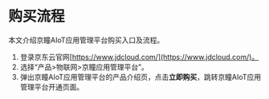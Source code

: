 # 购买流程

本文介绍京瞳AIoT应用管理平台购买入口及流程。

1. 登录京东云官网[https://www.jdcloud.com/](https://www.jdcloud.com/)。
2. 选择“产品>物联网>京瞳应用管理平台”。
3. 弹出京瞳AIoT应用管理平台的产品介绍页，点击**立即购买**，跳转京瞳AIoT应用管理平台开通页面。




